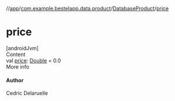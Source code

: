//[app](../../index.md)/[com.example.bestelapp.data.product](../index.md)/[DatabaseProduct](index.md)/[price](price.md)



# price  
[androidJvm]  
Content  
val [price](price.md): [Double](https://kotlinlang.org/api/latest/jvm/stdlib/kotlin/-double/index.html) = 0.0  
More info  


#### Author  


Cedric Delaruelle

  



